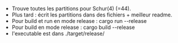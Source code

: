 - Trouve toutes les partitions pour Schur(4) (=44).
- Plus tard : écrit les partitions dans des fichiers + meilleur readme.
- Pour build et run en mode release : cargo run --release
- Pour build en mode release : cargo build --release
- l'executable est dans ./target/release/
